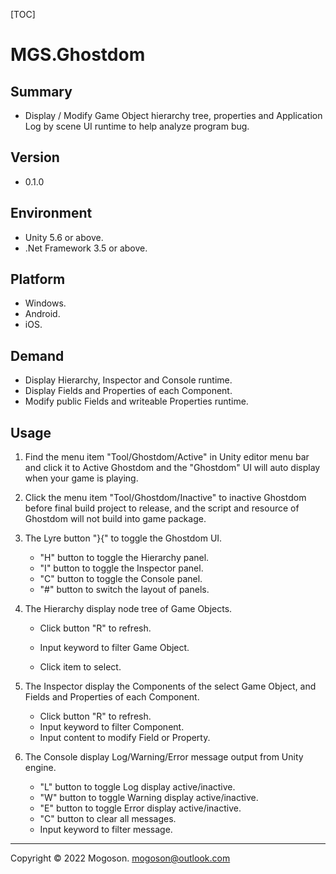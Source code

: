 [TOC]

# MGS.Ghostdom

## Summary
- Display / Modify Game Object hierarchy tree, properties and Application Log by scene UI runtime to help analyze program bug.

## Version

- 0.1.0

## Environment

- Unity 5.6 or above.
- .Net Framework 3.5 or above.

## Platform
- Windows.
- Android.
- iOS.

## Demand
- Display Hierarchy, Inspector and Console runtime.
- Display Fields and Properties of each Component.
- Modify public Fields and writeable Properties runtime.

## Usage

1. Find the menu item "Tool/Ghostdom/Active" in Unity editor menu bar and click it to Active Ghostdom and the "Ghostdom" UI will auto display when your game is playing.

2. Click the menu item "Tool/Ghostdom/Inactive" to inactive Ghostdom before final build project to release, and the script and resource of Ghostdom will not build into game package.

3. The Lyre button "}{" to toggle the Ghostdom  UI.

   - "H" button to toggle the Hierarchy panel.
   - "I" button to toggle the Inspector panel.
   - "C" button to toggle the Console panel.
   - "#" button to switch the layout of panels.

4. The Hierarchy display node tree of Game Objects.

   - Click button "R" to refresh.

   - Input keyword to filter Game Object.
   - Click item to select.

5. The Inspector display the Components of the select Game Object, and Fields and Properties of each Component.

   - Click button "R" to refresh.
   - Input keyword to filter Component.
   - Input content to modify Field or Property.

6. The Console display Log/Warning/Error message output from Unity engine.

   - "L" button to toggle Log display active/inactive.
   - "W" button to toggle Warning display active/inactive.
   - "E" button to toggle Error display active/inactive.
   - "C" button to clear all messages.
   - Input keyword to filter message.

------

Copyright © 2022 Mogoson.	mogoson@outlook.com
